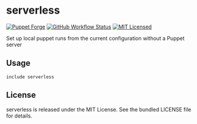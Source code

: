 serverless
==============

[![Puppet Forge](https://img.shields.io/puppetforge/v/halyard/serverless.svg)](https://forge.puppetlabs.com/halyard/serverless)
[![GitHub Workflow Status](https://img.shields.io/github/actions/workflow/status/halyard/puppet-serverless/build.yml?branch=main)](https://github.com/halyard/puppet-serverless/actions)
[![MIT Licensed](https://img.shields.io/badge/license-MIT-green.svg)](https://tldrlegal.com/license/mit-license)

Set up local puppet runs from the current configuration without a Puppet server

## Usage

```puppet
include serverless
```

## License

serverless is released under the MIT License. See the bundled LICENSE file for details.

